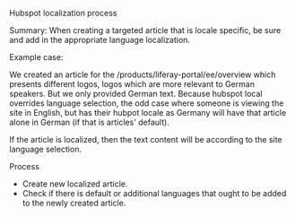Hubspot localization process

Summary: When creating a targeted article that is locale specific, be sure and add in the appropriate language localization.

Example case:

We created an article for the /products/liferay-portal/ee/overview which presents different logos, logos which are more relevant to German speakers. But we only provided German text. Because hubspot local overrides language selection, the odd case where someone is viewing the site in English, but has their hubpot locale as Germany will have that article alone in German (if that is articles' default).

If the article is localized, then the text content will be according to the site language selection.

Process
- Create new localized article.
- Check if there is default or additional languages that ought to be added to the newly created article.